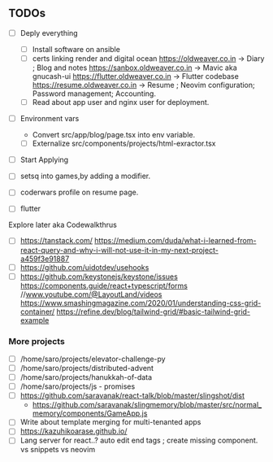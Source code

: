 ## TODOs

- [ ] Deply everything
   - [ ] Install software on ansible
   - [ ] certs linking render and digital ocean
         https://oldweaver.co.in -> Diary ; Blog and notes
         https://sanbox.oldweaver.co.in -> Mavic aka gnucash-ui
         https://flutter.oldweaver.co.in -> Flutter codebase 
         https://resume.oldweaver.co.in -> Resume ; Neovim configuration; Password management; Accounting.
   - [ ] Read about app user and nginx user for deployment.
- [ ] Environment vars 
   - Convert src/app/blog/page.tsx into env variable.
   - [ ] Externalize src/components/projects/html-exractor.tsx
- [ ] Start Applying

- [ ] setsq into games,by adding a modifier. 
- [ ] coderwars profile on resume page.
- [ ] flutter

Explore later aka Codewalkthrus 
- [ ] https://tanstack.com/
      https://medium.com/duda/what-i-learned-from-react-query-and-why-i-will-not-use-it-in-my-next-project-a459f3e91887
- [ ] https://github.com/uidotdev/usehooks
- [ ] https://github.com/keystonejs/keystone/issues
   https://components.guide/react+typescript/forms
//www.youtube.com/@LayoutLand/videos
https://www.smashingmagazine.com/2020/01/understanding-css-grid-container/
https://refine.dev/blog/tailwind-grid/#basic-tailwind-grid-example

### More projects

 - [ ] /home/saro/projects/elevator-challenge-py
 - [ ] /home/saro/projects/distributed-advent
 - [ ] /home/saro/projects/hanukkah-of-data
 - [ ] /home/saro/projects/js - promises
 - [ ] https://github.com/saravanak/react-talk/blob/master/slingshot/dist
      - https://github.com/saravanak/slingmemory/blob/master/src/normal_memory/components/GameApp.js
 - [ ] Write about template merging for multi-tenanted apps 
 - [ ] https://kazuhikoarase.github.io/
 - [ ]  Lang server for react..?  auto edit end tags ; create missing component. vs snippets vs neovim
